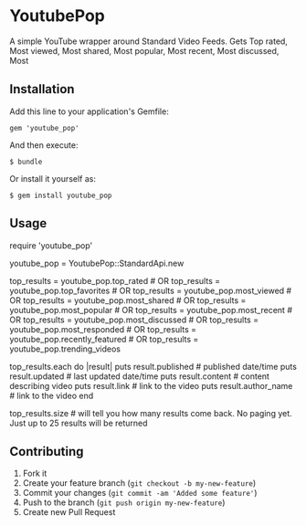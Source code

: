 # YoutubePop

A simple YouTube wrapper around Standard Video Feeds. Gets Top rated, Most viewed, Most shared, Most popular, Most recent, Most discussed, Most
## Installation

Add this line to your application's Gemfile:

    gem 'youtube_pop'

And then execute:

    $ bundle

Or install it yourself as:

    $ gem install youtube_pop

## Usage

require 'youtube_pop'

youtube_pop = YoutubePop::StandardApi.new

top_results = youtube_pop.top_rated         # OR
top_results = youtube_pop.top_favorites     # OR
top_results = youtube_pop.most_viewed       # OR
top_results = youtube_pop.most_shared       # OR
top_results = youtube_pop.most_popular      # OR
top_results = youtube_pop.most_recent       # OR
top_results = youtube_pop.most_discussed    # OR
top_results = youtube_pop.most_responded    # OR
top_results = youtube_pop.recently_featured # OR
top_results = youtube_pop.trending_videos

top_results.each do |result|
  puts result.published   # published date/time
  puts result.updated     # last updated date/time
  puts result.content     # content describing video
  puts result.link        # link to the video
  puts result.author_name # link to the video
end

top_results.size # will tell you how many results come back. No paging yet. Just up to 25 results will be returned

## Contributing

1. Fork it
2. Create your feature branch (`git checkout -b my-new-feature`)
3. Commit your changes (`git commit -am 'Added some feature'`)
4. Push to the branch (`git push origin my-new-feature`)
5. Create new Pull Request
